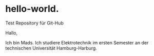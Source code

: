 hello-world.
============

Test Repository für Git-Hub

Hallo,

Ich bin Mads. Ich studiere Elektrotechnik im ersten Semester an der technischen Universität Hamburg-Harburg.
